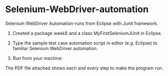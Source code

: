 # Selenium-WebDriver-automation

Selenium WebDriver Automation-runs from Eclipse with Junit framework.

1. Created a package week8 and a class MyFirstSeleniumJUnit in Eclipse.

2. Type the sample test case automation script in editor (e.g. Eclipse) to familiar Selenium WebDriver automation. 

3. Run from your machine.

The PDF file attached shows each and every step to make the program run.
